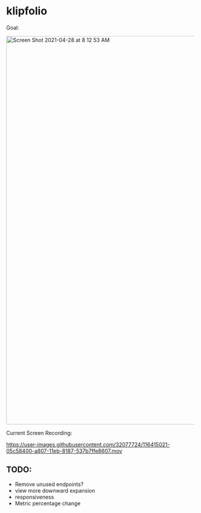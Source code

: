 # klipfolio

Goal:

<img width="1037" alt="Screen Shot 2021-04-28 at 8 12 53 AM" src="https://user-images.githubusercontent.com/32077724/116401723-91381880-a7f9-11eb-861e-a3602b12bd28.png">

Current Screen Recording:

https://user-images.githubusercontent.com/32077724/116415021-05c58400-a807-11eb-8187-537b7ffe8607.mov

## TODO:
- Remove unused endpoints?
- view more downward expansion
- responsiveness
- Metric percentage change

